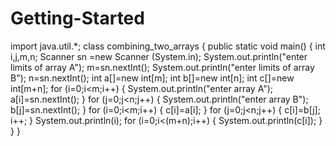 # Getting-Started
import java.util.*;
class combining_two_arrays
{
public static void main()
{
int i,j,m,n;
Scanner sn =new Scanner (System.in);
System.out.println("enter limits of array A");
m=sn.nextInt();
System.out.println("enter limits of array B");
n=sn.nextInt();
int a[]=new int[m];
int b[]=new int[n];
int c[]=new int[m+n];
for (i=0;i<m;i++)
{
System.out.println("enter array A");
a[i]=sn.nextInt();
}
for (j=0;j<n;j++)
{
System.out.println("enter array B");
b[j]=sn.nextInt();
}
for (i=0;i<m;i++)
{
c[i]=a[i];
}
for (j=0;j<n;j++)
{
c[i]=b[j];
i++;
}
System.out.println(i);
for (i=0;i<(m+n);i++)
{
System.out.println(c[i]);
}
}
}

